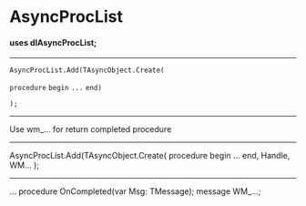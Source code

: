 # AsyncProcList

#### uses dlAsyncProcList;

---
`AsyncProcList.Add(TAsyncObject.Create(`

  `procedure`
  `begin`
    `...`
  `end)`
  
 `);`
 
 ---
 Use wm_... for return completed procedure
 
 ---
 AsyncProcList.Add(TAsyncObject.Create(
   procedure
   begin
     ...
   end,
   Handle,
   WM...
 );
 
 ---
 ...
 procedure OnCompleted(var Msg: TMessage); message WM_...;
